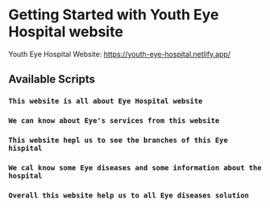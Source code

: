 # Getting Started with Youth Eye Hospital website

Youth Eye Hospital Website:  https://youth-eye-hospital.netlify.app/

## Available Scripts

### `This website is all about Eye Hospital website`

### `We can know about Eye's services from this website`

### `This website hepl us to see the branches of this Eye hispital`

### `We cal know some Eye diseases and some information about the hospital`

### `Overall this website help us to all Eye diseases solution`


